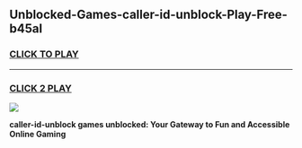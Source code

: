 
## Unblocked-Games-caller-id-unblock-Play-Free-b45al
<h3>
<a href="https://premium76.site?title=caller-id-unblock&ref=10A">CLICK TO PLAY</a></h3>
<hr>

<h3>
<a href="https://premium76.site?title=caller-id-unblock&ref=10A">CLICK 2 PLAY</a>
  
</h3>

<a href="https://premium76.site?title=caller-id-unblock&ref=10A"><img src="https://clearcache.store/games.png"></a>


**caller-id-unblock games unblocked: Your Gateway to Fun and Accessible Online Gaming**
